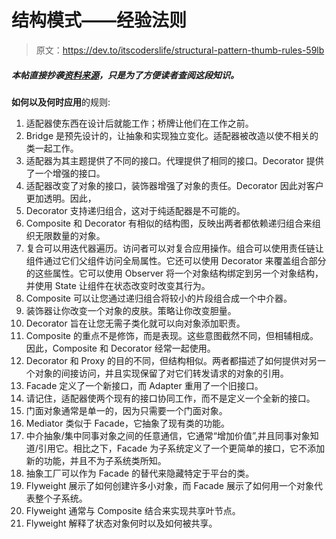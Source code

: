 # 结构模式——经验法则

> 原文：<https://dev.to/itscoderslife/structural-pattern-thumb-rules-59lb>

##### *本帖直接抄袭[资料来源](https://sourcemaking.com/design_patterns/structural_patterns)，只是为了方便读者查阅这段知识。*

**如何以及何时应用**的规则:

1.  适配器使东西在设计后就能工作；桥牌让他们在工作之前。
2.  Bridge 是预先设计的，让抽象和实现独立变化。适配器被改造以使不相关的类一起工作。
3.  适配器为其主题提供了不同的接口。代理提供了相同的接口。Decorator 提供了一个增强的接口。
4.  适配器改变了对象的接口，装饰器增强了对象的责任。Decorator 因此对客户更加透明。因此，
5.  Decorator 支持递归组合，这对于纯适配器是不可能的。
6.  Composite 和 Decorator 有相似的结构图，反映出两者都依赖递归组合来组织无限数量的对象。
7.  复合可以用迭代器遍历。访问者可以对复合应用操作。组合可以使用责任链让组件通过它们父组件访问全局属性。它还可以使用 Decorator 来覆盖组合部分的这些属性。它可以使用 Observer 将一个对象结构绑定到另一个对象结构，并使用 State 让组件在状态改变时改变其行为。
8.  Composite 可以让您通过递归组合将较小的片段组合成一个中介器。
9.  装饰器让你改变一个对象的皮肤。策略让你改变胆量。
10.  Decorator 旨在让您无需子类化就可以向对象添加职责。
11.  Composite 的重点不是修饰，而是表现。这些意图截然不同，但相辅相成。因此，Composite 和 Decorator 经常一起使用。
12.  Decorator 和 Proxy 的目的不同，但结构相似。两者都描述了如何提供对另一个对象的间接访问，并且实现保留了对它们转发请求的对象的引用。
13.  Facade 定义了一个新接口，而 Adapter 重用了一个旧接口。
14.  请记住，适配器使两个现有的接口协同工作，而不是定义一个全新的接口。
15.  门面对象通常是单一的，因为只需要一个门面对象。
16.  Mediator 类似于 Facade，它抽象了现有类的功能。
17.  中介抽象/集中同事对象之间的任意通信，它通常“增加价值”,并且同事对象知道/引用它。相比之下，Facade 为子系统定义了一个更简单的接口，它不添加新的功能，并且不为子系统类所知。
18.  抽象工厂可以作为 Facade 的替代来隐藏特定于平台的类。
19.  Flyweight 展示了如何创建许多小对象，而 Facade 展示了如何用一个对象代表整个子系统。
20.  Flyweight 通常与 Composite 结合来实现共享叶节点。
21.  Flyweight 解释了状态对象何时以及如何被共享。